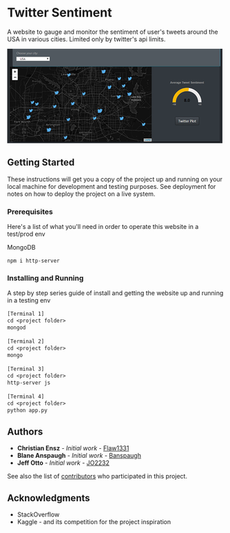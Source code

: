# Twitter Sentiment

A website to gauge and monitor the sentiment of user's tweets around the USA in various cities. Limited only by twitter's api limits.

![alt text](twit_sent.png?raw=true "Home Page")

## Getting Started

These instructions will get you a copy of the project up and running on your local machine for development and testing purposes. See deployment for notes on how to deploy the project on a live system.

### Prerequisites

Here's a list of what you'll need in order to operate this website in a test/prod env

MongoDB

```
npm i http-server
```

### Installing and Running

A step by step series guide of install and getting the website up and running in a testing env

```
[Terminal 1]
cd <project folder>
mongod

[Terminal 2]
cd <project folder>
mongo

[Terminal 3]
cd <project folder>
http-server js

[Terminal 4]
cd <project folder>
python app.py

```


## Authors

* **Christian Ensz** - *Initial work* - [Flaw1331](https://github.com/Flaw1331)
* **Blane Anspaugh** - *Initial work* - [Banspaugh](https://github.com/banspaugh)
* **Jeff Otto** - *Initial work* - [JO2232](https://github.com/jo2232)


See also the list of [contributors](https://github.com/Flaw1331/Project_3_ML/graphs/contributors) who participated in this project.


## Acknowledgments

* StackOverflow
* Kaggle - and its competition for the project inspiration
